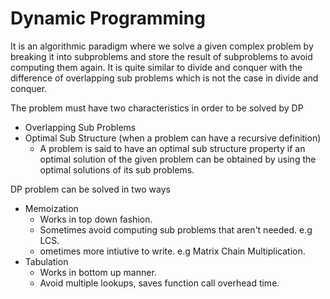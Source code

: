 # Dynamic Programming   
It is an algorithmic paradigm where we solve a given complex problem by breaking it into subproblems and store the result of subproblems to avoid computing them again.
It is quite similar to divide and conquer with the difference of overlapping sub problems which is not the case in divide and conquer.

The problem must have two characteristics in order to be solved by DP
- Overlapping Sub Problems
- Optimal Sub Structure (when a problem can have a recursive definition)
    - A problem is said to have an optimal sub structure property if an optimal solution of the given problem can be obtained by using the optimal solutions of its sub problems.

DP problem can be solved in two ways
- Memoization
    - Works in top down fashion.
    - Sometimes avoid computing sub problems that aren't needed. e.g LCS.
    - ometimes more intiutive to write. e.g Matrix Chain Multiplication.
- Tabulation
  - Works in bottom up manner.
  - Avoid multiple lookups, saves function call overhead time.


